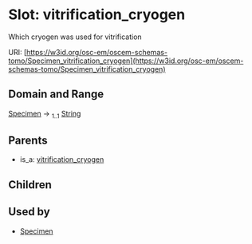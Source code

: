 
# Slot: vitrification_cryogen

Which cryogen was used for vitrification

URI: [https://w3id.org/osc-em/oscem-schemas-tomo/Specimen_vitrification_cryogen](https://w3id.org/osc-em/oscem-schemas-tomo/Specimen_vitrification_cryogen)


## Domain and Range

[Specimen](Specimen.md) &#8594;  <sub>1..1</sub> [String](types/String.md)

## Parents

 *  is_a: [vitrification_cryogen](vitrification_cryogen.md)

## Children


## Used by

 * [Specimen](Specimen.md)
